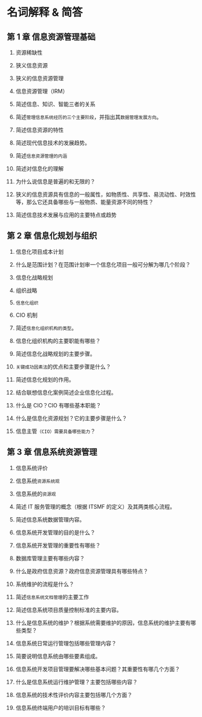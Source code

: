 # 名词解释 & 简答

## 第 1 章 信息资源管理基础

1. 资源稀缺性

2. 狭义信息资源

3. 狭义的信息资源管理

4. 信息资源管理（IRM）

5. 简述信息、知识、智能三者的关系

6. 简述`管理信息系统经历的三个主要阶段`，并指出其`数据管理发展方向`。

7. 简述信息资源的特性

8. 简述现代信息技术的发展趋势。

9. 简述`信息资源管理的内涵`

10. 简述对信息化的理解

11. 为什么说信息是普遍的和无限的？

12. 狭义的信息资源具有信息的一般属性，如物质性、共享性、易流动性、时效性等，那么它还具备哪些与一般物质、能量资源不同的特性？

13. 简述信息技术发展与应用的主要特点或趋势

## 第 2 章 信息化规划与组织

1. 信息化项目成本计划

2. 什么是范围计划？在范围计划审一个信息化项目一般可分解为哪几个阶段？

3. 信息化战略规划

4. 组织战略

5. `信息化组织`
6. CIO 机制

7. 简述`信息化组织机构的类型`。

8. 信息化组织机构的主要职能有哪些？
9. 简述信息化战略规划的主要步骤。

10. `关键成功因素法`的优点和主要步骤是什么？

11. 简述信息化规划的作用。
12. 结合联想信息化案例简述企业信息化过程。
13. 什么是 CIO？CIO 有哪些基本职能？

14. 什么是信息化资源规划？它的主要步骤是什么？
15. 信息主管`（CIO）需要具备哪些能力`？

## 第 3 章 信息系统资源管理

1.  信息系统评价

2.  信息系统`资源系统观`

3.  信息系统的`资源观`

4.  简述 IT 服务管理的概念（根据 ITSMF 的定义）及其两类核心流程。

5.  简述信息系统数据管理内容。

6.  信息系统开发管理的目的是什么？

7.  信息系统开发管理的重要性有哪些？

8.  数据库管理主要有哪些内容？

9.  什么是政府信息资源？政府信息资源管理具有哪些特点？

10. 系统维护的流程是什么？

11. 简述`信息系统文档管理`的主要工作

12. 简述信息系统项目质量控制标准的主要内容。

13. 什么是信息系统的维护？根据系统需要维护的原因，信息系统的维护主要有哪些类型？

14. 信息系统日常运行管理包括哪些管理内容？

15. 简要说明信息系统由哪些要素组成。

16. 信息系统开发项目管理要解决哪些基本问题？其重要性有哪几个方面？

17. 什么是信息系统运行维护管理？主要包括哪些内容？

18. 信息系统的技术性评价内容主要包括哪几个方面？

19. 信息系统终端用户的培训目标有哪些？
